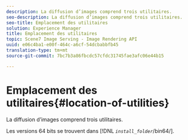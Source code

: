 ```yaml
---
description: La diffusion d’images comprend trois utilitaires.
seo-description: La diffusion d’images comprend trois utilitaires.
seo-title: Emplacement des utilitaires
solution: Experience Manager
title: Emplacement des utilitaires
topic: Scene7 Image Serving - Image Rendering API
uuid: e06c4ba1-e00f-464c-a6cf-54dcbabbfb45
translation-type: tm+mt
source-git-commit: 7bc7b3a86fbcdc57cfdc31745fae3afc06e44b15

---
```



# Emplacement des utilitaires{#location-of-utilities}

La diffusion d’images comprend trois utilitaires.

Les versions 64 bits se trouvent dans [!DNL *`install_folder`*/bin64/].
